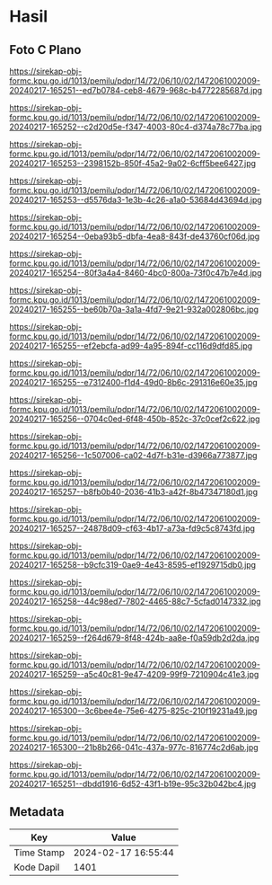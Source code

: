 # Hasil

## Foto C Plano

https://sirekap-obj-formc.kpu.go.id/1013/pemilu/pdpr/14/72/06/10/02/1472061002009-20240217-165251--ed7b0784-ceb8-4679-968c-b4772285687d.jpg

https://sirekap-obj-formc.kpu.go.id/1013/pemilu/pdpr/14/72/06/10/02/1472061002009-20240217-165252--c2d20d5e-f347-4003-80c4-d374a78c77ba.jpg

https://sirekap-obj-formc.kpu.go.id/1013/pemilu/pdpr/14/72/06/10/02/1472061002009-20240217-165253--2398152b-850f-45a2-9a02-6cff5bee6427.jpg

https://sirekap-obj-formc.kpu.go.id/1013/pemilu/pdpr/14/72/06/10/02/1472061002009-20240217-165253--d5576da3-1e3b-4c26-a1a0-53684d43694d.jpg

https://sirekap-obj-formc.kpu.go.id/1013/pemilu/pdpr/14/72/06/10/02/1472061002009-20240217-165254--0eba93b5-dbfa-4ea8-843f-de43760cf06d.jpg

https://sirekap-obj-formc.kpu.go.id/1013/pemilu/pdpr/14/72/06/10/02/1472061002009-20240217-165254--80f3a4a4-8460-4bc0-800a-73f0c47b7e4d.jpg

https://sirekap-obj-formc.kpu.go.id/1013/pemilu/pdpr/14/72/06/10/02/1472061002009-20240217-165255--be60b70a-3a1a-4fd7-9e21-932a002806bc.jpg

https://sirekap-obj-formc.kpu.go.id/1013/pemilu/pdpr/14/72/06/10/02/1472061002009-20240217-165255--ef2ebcfa-ad99-4a95-894f-cc116d9dfd85.jpg

https://sirekap-obj-formc.kpu.go.id/1013/pemilu/pdpr/14/72/06/10/02/1472061002009-20240217-165255--e7312400-f1d4-49d0-8b6c-291316e60e35.jpg

https://sirekap-obj-formc.kpu.go.id/1013/pemilu/pdpr/14/72/06/10/02/1472061002009-20240217-165256--0704c0ed-6f48-450b-852c-37c0cef2c622.jpg

https://sirekap-obj-formc.kpu.go.id/1013/pemilu/pdpr/14/72/06/10/02/1472061002009-20240217-165256--1c507006-ca02-4d7f-b31e-d3966a773877.jpg

https://sirekap-obj-formc.kpu.go.id/1013/pemilu/pdpr/14/72/06/10/02/1472061002009-20240217-165257--b8fb0b40-2036-41b3-a42f-8b47347180d1.jpg

https://sirekap-obj-formc.kpu.go.id/1013/pemilu/pdpr/14/72/06/10/02/1472061002009-20240217-165257--24878d09-cf63-4b17-a73a-fd9c5c8743fd.jpg

https://sirekap-obj-formc.kpu.go.id/1013/pemilu/pdpr/14/72/06/10/02/1472061002009-20240217-165258--b9cfc319-0ae9-4e43-8595-ef1929715db0.jpg

https://sirekap-obj-formc.kpu.go.id/1013/pemilu/pdpr/14/72/06/10/02/1472061002009-20240217-165258--44c98ed7-7802-4465-88c7-5cfad0147332.jpg

https://sirekap-obj-formc.kpu.go.id/1013/pemilu/pdpr/14/72/06/10/02/1472061002009-20240217-165259--f264d679-8f48-424b-aa8e-f0a59db2d2da.jpg

https://sirekap-obj-formc.kpu.go.id/1013/pemilu/pdpr/14/72/06/10/02/1472061002009-20240217-165259--a5c40c81-9e47-4209-99f9-7210904c41e3.jpg

https://sirekap-obj-formc.kpu.go.id/1013/pemilu/pdpr/14/72/06/10/02/1472061002009-20240217-165300--3c6bee4e-75e6-4275-825c-210f19231a49.jpg

https://sirekap-obj-formc.kpu.go.id/1013/pemilu/pdpr/14/72/06/10/02/1472061002009-20240217-165300--21b8b266-041c-437a-977c-816774c2d6ab.jpg

https://sirekap-obj-formc.kpu.go.id/1013/pemilu/pdpr/14/72/06/10/02/1472061002009-20240217-165251--dbdd1916-6d52-43f1-b19e-95c32b042bc4.jpg


## Metadata

| Key        | Value               |
| ---------- | ------------------- |
| Time Stamp | 2024-02-17 16:55:44 |
| Kode Dapil | 1401                |



